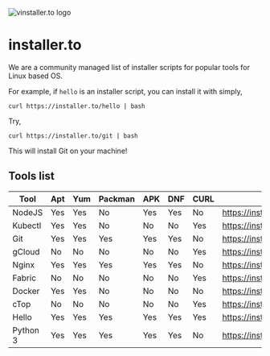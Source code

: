 
![vinstaller.to logo](https://raw.githubusercontent.com/leopardslab/installer.to/master/public/branding/assets/png/primary%20logo%20-%20colored.png)

# installer.to

We are a community managed list of installer scripts for popular tools for Linux based OS.

For example, if `hello` is an installer script, you can install it with simply,

```
curl https://installer.to/hello | bash
```

Try, 
```
curl https://installer.to/git | bash
```

This will install Git on your machine!

## Tools list
<!-- beginning of tools list -->
|  Tool  |Apt|Yum|Packman|APK|DNF|CURL|            URL             |
|--------|---|---|-------|---|---|----|----------------------------|
|NodeJS  |Yes|Yes|No     |Yes|Yes|No  |https://installer.to/node   |
|Kubectl |Yes|Yes|No     |No |No |Yes |https://installer.to/kubectl|
|Git     |Yes|Yes|Yes    |Yes|Yes|No  |https://installer.to/git    |
|gCloud  |No |No |No     |No |No |Yes |https://installer.to/gcloud |
|Nginx   |Yes|Yes|Yes    |Yes|Yes|No  |https://installer.to/nginx  |
|Fabric  |No |No |No     |No |No |Yes |https://installer.to/hlf    |
|Docker  |Yes|Yes|No     |No |No |No  |https://installer.to/docker |
|cTop    |No |No |No     |No |No |Yes |https://installer.to/ctop   |
|Hello   |Yes|Yes|Yes    |Yes|Yes|Yes |https://installer.to/hello  |
|Python 3|Yes|Yes|Yes    |Yes|Yes|No  |https://installer.to/python3|

<!-- end of tools list -->
